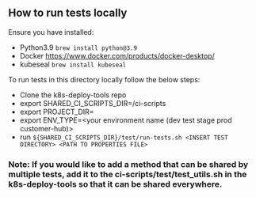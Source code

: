 ## How to run tests locally
Ensure you have installed:
- Python3.9 `brew install python@3.9`
- Docker https://www.docker.com/products/docker-desktop/
- kubeseal `brew install kubeseal`

To run tests in this directory locally follow the below steps:
- Clone the k8s-deploy-tools repo
- export SHARED_CI_SCRIPTS_DIR=<path to k8s-deploy-tools repo>/ci-scripts
- export PROJECT_DIR=<path to this repo root>
- export ENV_TYPE=<your environment name (dev test stage prod customer-hub)>
- run `${SHARED_CI_SCRIPTS_DIR}/test/run-tests.sh <INSERT TEST DIRECTORY> <PATH TO PROPERTIES FILE>`


### Note: If you would like to add a method that can be shared by multiple tests, add it to the ci-scripts/test/test_utils.sh in the k8s-deploy-tools so that it can be shared everywhere.